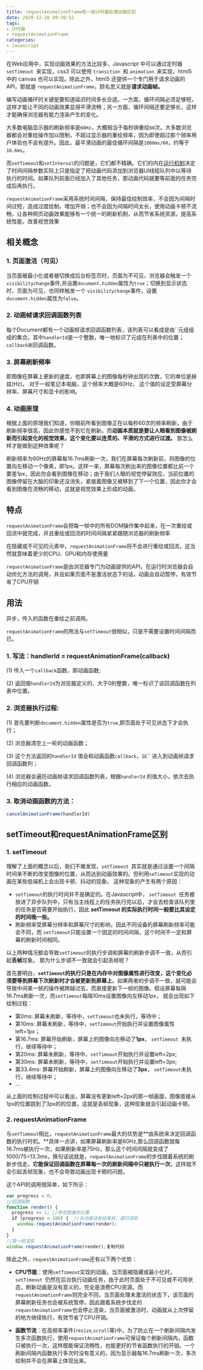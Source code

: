 ```yaml
---
title: requestAnimationFrame和一般计时器处理动画区别
date: 2020-12-28 09:39:12
tags:
- 计时器
- requestAnimationFrame
categories:
- Javascript
---
```


 在Web应用中，实现动画效果的方法比较多，Javascript 中可以通过定时器 `setTimeout `来实现，css3 可以使用 `transition `和 `animation `来实现，html5 中的 canvas 也可以实现。除此之外，html5 还提供一个专门用于请求动画的API，那就是 `requestAnimationFrame`，顾名思义就是**请求动画帧。** 

编写动画循环的关键是要知道延迟时间多长合适。一方面，循环间隔必须足够短，这样才能让不同的动画效果显得平滑流畅；另一方面，循环间隔还要足够长，这样才能确保浏览器有能力渲染产生的变化。

大多数电脑显示器的刷新频率是`60Hz`，大概相当于每秒钟重绘`60`次。大多数浏览器都会对重绘操作加以限制，不超过显示器的重绘频率，因为即使超过那个频率用户体验也不会有提升。因此，最平滑动画的最佳循环间隔是`1000ms/60`，约等于`16.6ms`。

而`setTimeout`和`setInterval`的问题是，它们都不精确。它们的内在[运行机制](https://www.cnblogs.com/xiaohuochai/p/5773183.html#anchor3)决定了时间间隔参数实际上只是指定了把动画代码添加到浏览器UI线程队列中以等待执行的时间。如果队列前面已经加入了其他任务，那动画代码就要等前面的任务完成后再执行。

`requestAnimationFrame`采用系统时间间隔，保持最佳绘制效率，不会因为间隔时间过短，造成过度绘制，增加开销；也不会因为间隔时间太长，使用动画卡顿不流畅，让各种网页动画效果能够有一个统一的刷新机制，从而节省系统资源，提高系统性能，改善视觉效果

## 相关概念

### 1. 页面激活（可见）

  当页面被最小化或者被切换成后台标签页时，页面为不可见，浏览器会触发一个 `visibilitychange`事件,并设置`document.hidden`属性为`true`；切换到显示状态时，页面为可见，也同样触发一个 `visibilitychange`事件，设置`document.hidden`属性为`false`。

### 2. 动画帧请求回调函数列表

  每个Document都有一个动画帧请求回调函数列表，该列表可以看成是由``元组组成的集合。其中`handlerId`是一个整数，唯一地标识了元组在列表中的位置；`callback是`回调函数。

### 3.  屏幕刷新频率

  即图像在屏幕上更新的速度，也即屏幕上的图像每秒钟出现的次数，它的单位是赫兹(Hz)。 对于一般笔记本电脑，这个频率大概是60Hz， 这个值的设定受屏幕分辨率、屏幕尺寸和显卡的影响。

### 4. 动画原理

根据上面的原理我们知道，你眼前所看到图像正在以每秒60次的频率刷新，由于刷新频率很高，因此你感觉不到它在刷新。而**动画本质就是要让人眼看到图像被刷新而引起变化的视觉效果，这个变化要以连贯的、平滑的方式进行过渡。** 那怎么样才能做到这种效果呢？

  刷新频率为60Hz的屏幕每16.7ms刷新一次，我们在屏幕每次刷新前，将图像的位置向左移动一个像素，即1px。这样一来，屏幕每次刷出来的图像位置都比前一个要差1px，因此你会看到图像在移动；由于我们人眼的视觉停留效应，当前位置的图像停留在大脑的印象还没消失，紧接着图像又被移到了下一个位置，因此你才会看到图像在流畅的移动，这就是视觉效果上形成的动画。

## 特点

`requestAnimationFrame`会把每一帧中的所有DOM操作集中起来，在一次重绘或回流中就完成，并且重绘或回流的时间间隔紧紧跟随浏览器的刷新频率

在隐藏或不可见的元素中，`requestAnimationFrame`将不会进行重绘或回流，这当然就意味着更少的CPU、GPU和内存使用量

`requestAnimationFrame`是由浏览器专门为动画提供的API，在运行时浏览器会自动优化方法的调用，并且如果页面不是激活状态下的话，动画会自动暂停，有效节省了CPU开销

## 用法

异步，传入的函数在重绘之前调用。

 `requestAnimationFrame`的用法与`setTimeout`很相似，只是不需要设置时间间隔而已。

### 1. 写法：handlerId = requestAnimationFrame(callback)

(1) 传入一个`callback`函数，即动画函数;

(2) 返回值`handlerId`为浏览器定义的、大于0的整数，唯一标识了该回调函数在列表中位置。

### 2. 浏览器执行过程:

(1) 首先要判断`document.hidden`属性是否为`true`,即页面处于可见状态下才会执行；

(2) 浏览器清空上一轮的动画函数；

(3) 这个方法返回的`handlerId` 值会和动画函数`callback`，以``  进入到动画帧请求回调函数列；

(4) 浏览器会遍历动画帧请求回调函数列表，根据`handlerId` 的值大小，依次去执行相应的动画函数。

### 3. 取消动画函数的方法：

```js
cancelAnimationFrame(handlerId)
```

## setTimeout和requestAnimationFrame区别

### 1. setTimeout

  理解了上面的概念以后，我们不难发现，`setTimeout `其实就是通过设置一个间隔时间来不断的改变图像的位置，从而达到动画效果的。但利用`seTimeout`实现的动画在某些低端机上会出现卡顿、抖动的现象。 这种现象的产生有两个原因：

- `setTimeout`的执行时间并不是确定的。在Javascript中， `setTimeout `任务被放进了异步队列中，只有当主线程上的任务执行完以后，才会去检查该队列里的任务是否需要开始执行，因此 **setTimeout 的实际执行时间一般要比其设定的时间晚一些。**
- 刷新频率受屏幕分辨率和屏幕尺寸的影响，因此不同设备的屏幕刷新频率可能会不同，而 `setTimeout`只能设置一个固定的时间间隔，这个时间不一定和屏幕的刷新时间相同。

以上两种情况都会导致`setTimeout`的执行步调和屏幕的刷新步调不一致，从而引起**丢帧**现象。 那为什么步调不一致就会引起丢帧呢？

首先要明白，**`setTimeout`的执行只是在内存中对图像属性进行改变，这个变化必须要等到屏幕下次刷新时才会被更新到屏幕上**。如果两者的步调不一致，就可能会导致中间某一帧的操作被跨越过去，而直接更新下一帧的图像。假设屏幕每隔16.7ms刷新一次，而`setTimeout`每隔10ms设置图像向左移动1px， 就会出现如下绘制过程：

- 第0ms: 屏幕未刷新，等待中，`setTimeout`也未执行，等待中；
- 第10ms: 屏幕未刷新，等待中，`setTimeout`开始执行并设置图像属性left=1px；
- 第16.7ms: 屏幕开始刷新，屏幕上的图像向左移动了**1px**， `setTimeout `未执行，继续等待中；
- 第20ms: 屏幕未刷新，等待中，`setTimeout`开始执行并设置left=2px;
- 第30ms: 屏幕未刷新，等待中，`setTimeout`开始执行并设置left=3px;
- 第33.4ms: 屏幕开始刷新，屏幕上的图像向左移动了**3px**， `setTimeout`未执行，继续等待中；
- …

从上面的绘制过程中可以看出，屏幕没有更新left=2px的那一帧画面，图像直接从1px的位置跳到了3px的的位置，这就是丢帧现象，这种现象就会引起动画卡顿。

### 2. requestAnimationFrame

与`setTimeout`相比，`requestAnimationFrame`最大的优势是**由系统来决定回调函数的执行时机。**具体一点讲，如果屏幕刷新率是60Hz,那么回调函数就每16.7ms被执行一次，如果刷新率是75Hz，那么这个时间间隔就变成了1000/75=13.3ms，换句话说就是，`requestAnimationFrame`的步伐跟着系统的刷新步伐走。**它能保证回调函数在屏幕每一次的刷新间隔中只被执行一次**，这样就不会引起丢帧现象，也不会导致动画出现卡顿的问题。

这个API的调用很简单，如下所示：

```js
var progress = 0;
//回调函数
function render() {  
  progress += 1; //修改图像的位置  
  if (progress < 100) {  //在动画没有结束前，递归渲染    
    window.requestAnimationFrame(render); 
  }
}
//第一帧渲染
window.requestAnimationFrame(render);复制代码
```

除此之外，`requestAnimationFrame`还有以下两个优势：

- **CPU节能**：使用`setTimeout`实现的动画，当页面被隐藏或最小化时，`setTimeout `仍然在后台执行动画任务，由于此时页面处于不可见或不可用状态，刷新动画是没有意义的，完全是浪费CPU资源。而`requestAnimationFrame`则完全不同，当页面处理未激活的状态下，该页面的屏幕刷新任务也会被系统暂停，因此跟着系统步伐走的`requestAnimationFrame`也会停止渲染，当页面被激活时，动画就从上次停留的地方继续执行，有效节省了CPU开销。

- **函数节流**：在高频率事件(`resize`,`scroll`等)中，为了防止在一个刷新间隔内发生多次函数执行，使用`requestAnimationFrame`可保证每个刷新间隔内，函数只被执行一次，这样既能保证流畅性，也能更好的节省函数执行的开销。一个刷新间隔内函数执行多次时没有意义的，因为显示器每16.7ms刷新一次，多次绘制并不会在屏幕上体现出来。